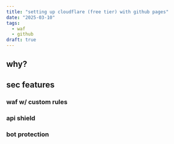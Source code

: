 ```yaml
---
title: "setting up cloudflare (free tier) with github pages"
date: "2025-03-10"
tags:
  - waf
  - github
draft: true
---
```


## why?

## sec features

### waf w/ custom rules

### api shield

### bot protection
